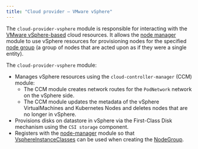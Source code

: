 ```yaml
---
title: "Cloud provider — VMware vSphere"
---
```


The `cloud-provider-vsphere` module is responsible for interacting with the [VMware vSphere-based](https://www.vmware.com/products/vsphere.html) cloud resources. It allows the [node manager](../../modules/040-node-manager/) module to use vSphere resources for provisioning nodes for the specified [node group](../../modules/040-node-manager/cr.html#nodegroup) (a group of nodes that are acted upon as if they were a single entity).

The `cloud-provider-vsphere` module:
- Manages vSphere resources using the `cloud-controller-manager` (CCM) module:
  * The CCM module creates network routes for the `PodNetwork` network on the vSphere side.
  * The CCM module updates the metadata of the vSphere VirtualMachines and Kubernetes Nodes and deletes nodes that are no longer in vSphere.
- Provisions disks on datastore in vSphere via the First-Class Disk mechanism using the `CSI storage` component.
- Registers with the [node-manager](../../modules/040-node-manager/) module so that [VsphereInstanceClasses](cr.html#vsphereinstanceclass) can be used when creating the [NodeGroup](../../modules/040-node-manager/cr.html#nodegroup).
